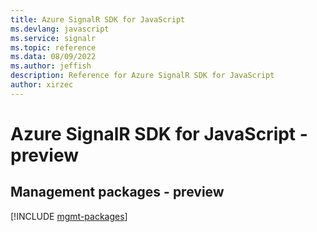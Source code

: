 ```yaml
---
title: Azure SignalR SDK for JavaScript
ms.devlang: javascript
ms.service: signalr
ms.topic: reference
ms.data: 08/09/2022
ms.author: jeffish
description: Reference for Azure SignalR SDK for JavaScript
author: xirzec
---
```

# Azure SignalR SDK for JavaScript - preview

## Management packages - preview
[!INCLUDE [mgmt-packages](signalr-mgmt-index.md)]
